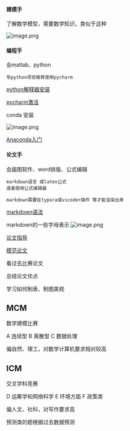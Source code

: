 #### 建模手 

了解数学模型，需要数学知识，类似于这种


![image.png](https://yaaame-1317851743.cos.ap-beijing.myqcloud.com/undefinedPasted%20image%2020230304105631.png)
#### 编程手  

会matlab、python

	写python项目推荐使用pycharm

[python解释器安装](https://www.bilibili.com/video/BV1b54y1371D/?spm_id_from=333.337.search-card.all.click&vd_source=98c5e7691170ad86de94310a3e03df96)

[pycharm激活](https://www.bilibili.com/video/BV1Vd4y1t7aJ/?spm_id_from=333.337.search-card.all.click&vd_source=98c5e7691170ad86de94310a3e03df96)

conda 安装

![image.png](https://yaaame-1317851743.cos.ap-beijing.myqcloud.com/undefinedPasted%20image%2020230304104418.png)

[ Anaconda入门](https://www.jianshu.com/p/eaee1fadc1e9)



#### 论文手 

会画图软件、word排版、公式编辑

	markdown语言 或latex公式
	或者使用公式编辑器

	markdown需要在typora或vscode+插件 等才能渲染出来  

[markdown语法](https://www.cnblogs.com/Xuxiaokang/p/15654336.html)

markdown的一些字母表示
![image.png](https://yaaame-1317851743.cos.ap-beijing.myqcloud.com/undefinedPasted%20image%2020230304110154.png)


[论文指导](http://t.csdn.cn/QBfCu)

[模范论文](http://t.csdn.cn/Jl7aA)


看过去比赛论文

总结论文优点

学习如何制表、制图美观


## MCM

数学建模比赛

A 连续型
B 离散型
C 数据处理

偏自然、理工，对数学计算机要求相对较高

## ICM

交叉学科竞赛

D 运筹学和网络科学
E 环境方面
F 政策类

偏人文、社科，对写作要求高


预测类的题根据过去数据预测
